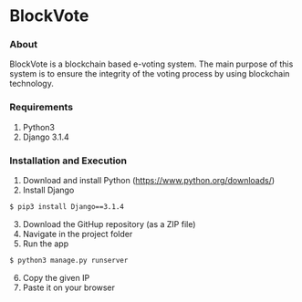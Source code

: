 # BlockVote

### About

BlockVote is a blockchain based e-voting system. The main purpose of this system is to ensure the integrity of the voting process by using blockchain technology.

### Requirements 

1. Python3
2. Django 3.1.4

### Installation and Execution

1. Download and install Python (https://www.python.org/downloads/)
2. Install Django

```sh
$ pip3 install Django==3.1.4
```
3. Download the GitHup repository (as a ZIP file)
4. Navigate in the project folder
5. Run the app

```sh
$ python3 manage.py runserver
```

6. Copy the given IP
7. Paste it on your browser

